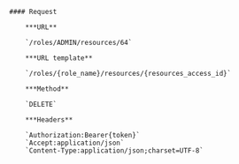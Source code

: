     #### Request

        ***URL**

        `/roles/ADMIN/resources/64`

        ***URL template**

        `/roles/{role_name}/resources/{resources_access_id}`

        ***Method**

        `DELETE`

        ***Headers**

        `Authorization:Bearer{token}`
        `Accept:application/json`
        `Content-Type:application/json;charset=UTF-8`
